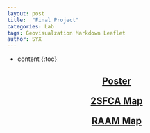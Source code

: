 ```yaml
---
layout: post
title:  "Final Project"
categories: Lab
tags: Geovisualzation Markdown Leaflet
author: SYX
---
```


* content
{:toc}




<html>
<body>

<h2 align="center"> 
<p><a href="https://raw.githubusercontent.com/861/861.github.io/master/_posts/Poster.pdf">Poster</a></p>
<p><a href="http://dev.60by25network.illinoisdata.com/Assets/Scripts/Geographies/data/Maptest/CookCounty_Tracts_2SFCA.HTML">2SFCA Map</a></p>
<p><a href="http://dev.60by25network.illinoisdata.com/Assets/Scripts/Geographies/data/Maptest/CookCounty_Tracts_RAAM_Total2.HTML">RAAM Map</a></p>
</h2>
</body>
</html>




<!-- <html>
<head>
        <meta name="DC.date" content="2019-04-09 11:44:19 上午" />
        <meta name="DC.language" content="ENU" />

<meta name="google" value="notranslate" /> 
<meta http-equiv="Content-Type" content="text/html; charset=utf-8" />
<meta http-equiv="X-UA-Compatible" content="IE=edge,chrome=1">
<title>Created by Camtasia 2018</title>


<link href="Untitled Project_embed.css" rel="stylesheet" type="text/css">
</head>
<body>

<h2>Final Project</h2>
<div class="poster">
<iframe width="800" height="400" src="https://raw.githubusercontent.com/861/861.github.io/master/_posts/Poster.pdf"></iframe>
</div>
<div class="fcamap">
<iframe width="800" height="400" src="http://dev.60by25network.illinoisdata.com/Assets/Scripts/Geographies/data/Maptest/CookCounty_Tracts_2SFCA.HTML" ></iframe>
</div>
<div class="raammap">
<iframe width="800" height="400" src="http://dev.60by25network.illinoisdata.com/Assets/Scripts/Geographies/data/Maptest/CookCounty_Tracts_RAAM_Total2.HTML"></iframe>
</div>
</body>
</html> -->